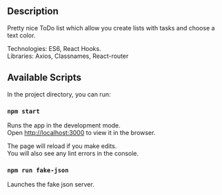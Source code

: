 ## Description

Pretty nice ToDo list which allow you create lists with tasks and choose a text color. <br/>

Technologies: ES6, React Hooks. <br/>
Libraries: Axios, Classnames, React-router

## Available Scripts

In the project directory, you can run:

### `npm start`

Runs the app in the development mode.<br />
Open [http://localhost:3000](http://localhost:3000) to view it in the browser.

The page will reload if you make edits.<br />
You will also see any lint errors in the console.

### `npm run fake-json`

Launches the fake json server.<br />

